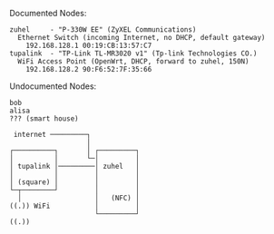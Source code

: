 Documented Nodes:

```
zuhel     - "P-330W EE" (ZyXEL Communications)
  Ethernet Switch (incoming Internet, no DHCP, default gateway)
    192.168.128.1 00:19:CB:13:57:C7
tupalink  - "TP-Link TL-MR3020 v1" (Tp-link Technologies CO.)
  WiFi Access Point (OpenWrt, DHCP, forward to zuhel, 150N)
    192.168.128.2 90:F6:52:7F:35:66
```

Undocumented Nodes:
```
bob
alisa
??? (smart house)
```



     internet ─────────┐
                       │
    ┌──────────┐       │ ┌─────────┐
    │          │       └─│         │
    │ tupalink │─────────│ zuhel   │
    │          │         │         │
    │ (square) │         │         │
    └─┬────────┘         │         │
      │                  │   (NFC) │
    ((.)) WiFi           │         │
                         └─────────┘
    ((.))
